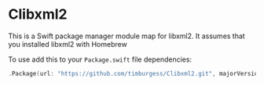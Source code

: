# Clibxml2
This is a Swift package manager module map for libxml2. It assumes that you installed libxml2 with Homebrew

To use add this to your `Package.swift` file dependencies: 
```swift
.Package(url: "https://github.com/timburgess/Clibxml2.git", majorVersion: 1)
```
